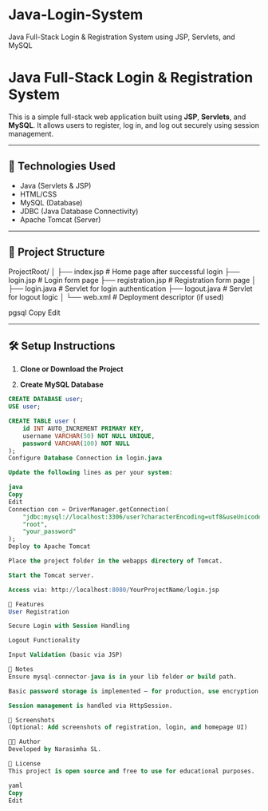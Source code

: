# Java-Login-System
Java Full-Stack Login &amp; Registration System using JSP, Servlets, and MySQL
# Java Full-Stack Login & Registration System

This is a simple full-stack web application built using **JSP**, **Servlets**, and **MySQL**. It allows users to register, log in, and log out securely using session management.

---

## 🔧 Technologies Used

- Java (Servlets & JSP)
- HTML/CSS
- MySQL (Database)
- JDBC (Java Database Connectivity)
- Apache Tomcat (Server)

---

## 📁 Project Structure

ProjectRoot/
│
├── index.jsp # Home page after successful login
├── login.jsp # Login form page
├── registration.jsp # Registration form page
│
├── login.java # Servlet for login authentication
├── logout.java # Servlet for logout logic
│
└── web.xml # Deployment descriptor (if used)

pgsql
Copy
Edit

---

## 🛠️ Setup Instructions

1. **Clone or Download the Project**

2. **Create MySQL Database**

```sql
CREATE DATABASE user;
USE user;

CREATE TABLE user (
    id INT AUTO_INCREMENT PRIMARY KEY,
    username VARCHAR(50) NOT NULL UNIQUE,
    password VARCHAR(100) NOT NULL
);
Configure Database Connection in login.java

Update the following lines as per your system:

java
Copy
Edit
Connection con = DriverManager.getConnection(
    "jdbc:mysql://localhost:3306/user?characterEncoding=utf8&useUnicode=true", 
    "root", 
    "your_password"
);
Deploy to Apache Tomcat

Place the project folder in the webapps directory of Tomcat.

Start the Tomcat server.

Access via: http://localhost:8080/YourProjectName/login.jsp

🔐 Features
User Registration

Secure Login with Session Handling

Logout Functionality

Input Validation (basic via JSP)

📝 Notes
Ensure mysql-connector-java is in your lib folder or build path.

Basic password storage is implemented — for production, use encryption (e.g., BCrypt).

Session management is handled via HttpSession.

📸 Screenshots
(Optional: Add screenshots of registration, login, and homepage UI)

👨‍💻 Author
Developed by Narasimha SL.

📜 License
This project is open source and free to use for educational purposes.

yaml
Copy
Edit
